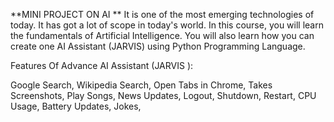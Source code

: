 **MINI PROJECT ON AI **
It is one of the most emerging technologies of today. It has got a lot of scope in today's world.
In this course, you will learn the fundamentals of Artificial Intelligence. You will also learn how you can create one AI Assistant (JARVIS) using Python Programming Language.


Features Of Advance AI Assistant (JARVIS ):

Google Search,
Wikipedia Search,
Open Tabs in Chrome,
Takes Screenshots,
Play Songs,
News Updates,
Logout, Shutdown, Restart,
CPU Usage,
Battery Updates,
Jokes,
